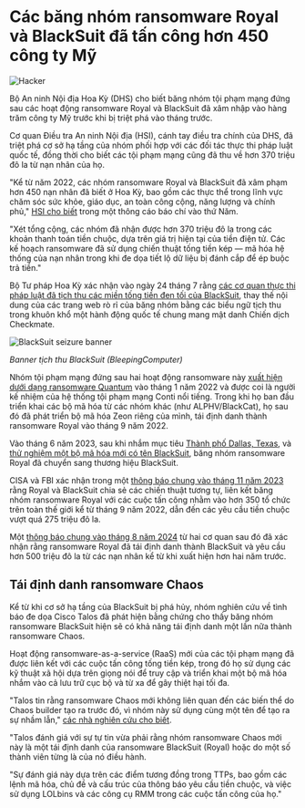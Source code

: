 # Các băng nhóm ransomware Royal và BlackSuit đã tấn công hơn 450 công ty Mỹ

![Hacker](https://www.bleepstatic.com/content/hl-images/2024/07/14/hacker-in-a-suit.jpg)

Bộ An ninh Nội địa Hoa Kỳ (DHS) cho biết băng nhóm tội phạm mạng đứng sau các hoạt động ransomware Royal và BlackSuit đã xâm nhập vào hàng trăm công ty Mỹ trước khi bị triệt phá vào tháng trước.

Cơ quan Điều tra An ninh Nội địa (HSI), cánh tay điều tra chính của DHS, đã triệt phá cơ sở hạ tầng của nhóm phối hợp với các đối tác thực thi pháp luật quốc tế, đồng thời cho biết các tội phạm mạng cũng đã thu về hơn 370 triệu đô la từ nạn nhân của họ.

"Kể từ năm 2022, các nhóm ransomware Royal và BlackSuit đã xâm phạm hơn 450 nạn nhân đã biết ở Hoa Kỳ, bao gồm các thực thể trong lĩnh vực chăm sóc sức khỏe, giáo dục, an toàn công cộng, năng lượng và chính phủ," [HSI cho biết](https://www.ice.gov/news/releases/ice-washington-dc-leads-international-takedown-blacksuit-ransomware-infrastructure) trong một thông cáo báo chí vào thứ Năm.

"Xét tổng cộng, các nhóm đã nhận được hơn 370 triệu đô la trong các khoản thanh toán tiền chuộc, dựa trên giá trị hiện tại của tiền điện tử. Các kế hoạch ransomware đã sử dụng chiến thuật tống tiền kép — mã hóa hệ thống của nạn nhân trong khi đe dọa tiết lộ dữ liệu bị đánh cắp để ép buộc trả tiền."

Bộ Tư pháp Hoa Kỳ xác nhận vào ngày 24 tháng 7 rằng [các cơ quan thực thi pháp luật đã tịch thu các miền tống tiền đen tối của BlackSuit](https://www.bleepingcomputer.com/news/security/law-enforcement-seizes-blacksuit-ransomware-leak-sites/), thay thế nội dung của các trang web rò rỉ của băng nhóm bằng các biểu ngữ tịch thu trong khuôn khổ một hành động quốc tế chung mang mật danh Chiến dịch Checkmate.

![BlackSuit seizure banner](https://www.bleepstatic.com/images/news/u/1109292/2025/BlackSuit-seizure-banner.jpg)

_Banner tịch thu BlackSuit (BleepingComputer)_

Nhóm tội phạm mạng đứng sau hai hoạt động ransomware này [xuất hiện dưới dạng ransomware Quantum](https://www.bleepingcomputer.com/news/security/new-royal-ransomware-emerges-in-multi-million-dollar-attacks/) vào tháng 1 năm 2022 và được coi là người kế nhiệm của hệ thống tội phạm mạng Conti nổi tiếng. Trong khi họ ban đầu triển khai các bộ mã hóa từ các nhóm khác (như ALPHV/BlackCat), họ sau đó đã phát triển bộ mã hóa Zeon riêng của mình, tái định danh thành ransomware Royal vào tháng 9 năm 2022.

Vào tháng 6 năm 2023, sau khi nhắm mục tiêu [Thành phố Dallas, Texas](https://www.bleepingcomputer.com/news/security/city-of-dallas-hit-by-royal-ransomware-attack-impacting-it-services/), và [thử nghiệm một bộ mã hóa mới có tên BlackSuit](https://www.bleepingcomputer.com/news/security/royal-ransomware-gang-adds-blacksuit-encryptor-to-their-arsenal/), băng nhóm ransomware Royal đã chuyển sang thương hiệu BlackSuit.

CISA và FBI xác nhận trong một [thông báo chung vào tháng 11 năm 2023](https://www.bleepingcomputer.com/news/security/fbi-royal-ransomware-asked-350-victims-to-pay-275-million/) rằng Royal và BlackSuit chia sẻ các chiến thuật tương tự, liên kết băng nhóm ransomware Royal với các cuộc tấn công nhằm vào hơn 350 tổ chức trên toàn thế giới kể từ tháng 9 năm 2022, dẫn đến các yêu cầu tiền chuộc vượt quá 275 triệu đô la.

Một [thông báo chung vào tháng 8 năm 2024](https://www.bleepingcomputer.com/news/security/fbi-blacksuit-ransomware-behind-over-500-million-in-ransom-demands/) từ hai cơ quan sau đó đã xác nhận rằng ransomware Royal đã tái định danh thành BlackSuit và yêu cầu hơn 500 triệu đô la từ các nạn nhân kể từ khi xuất hiện hơn hai năm trước.

## Tái định danh ransomware Chaos

Kể từ khi cơ sở hạ tầng của BlackSuit bị phá hủy, nhóm nghiên cứu về tình báo đe dọa Cisco Talos đã phát hiện bằng chứng cho thấy băng nhóm ransomware BlackSuit hiện sẽ có khả năng tái định danh một lần nữa thành ransomware Chaos.

Hoạt động ransomware-as-a-service (RaaS) mới của các tội phạm mạng đã được liên kết với các cuộc tấn công tống tiền kép, trong đó họ sử dụng các kỹ thuật xã hội dựa trên giọng nói để truy cập và triển khai một bộ mã hóa nhắm vào cả lưu trữ cục bộ và từ xa để gây thiệt hại tối đa.

"Talos tin rằng ransomware Chaos mới không liên quan đến các biến thể do Chaos builder tạo ra trước đó, vì nhóm này sử dụng cùng một tên để tạo ra sự nhầm lẫn," [các nhà nghiên cứu cho biết](https://blog.talosintelligence.com/new-chaos-ransomware/).

"Talos đánh giá với sự tự tin vừa phải rằng nhóm ransomware Chaos mới này là một tái định danh của ransomware BlackSuit (Royal) hoặc do một số thành viên từng là của nó điều hành.

"Sự đánh giá này dựa trên các điểm tương đồng trong TTPs, bao gồm các lệnh mã hóa, chủ đề và cấu trúc của thông báo yêu cầu tiền chuộc, và việc sử dụng LOLbins và các công cụ RMM trong các cuộc tấn công của họ."